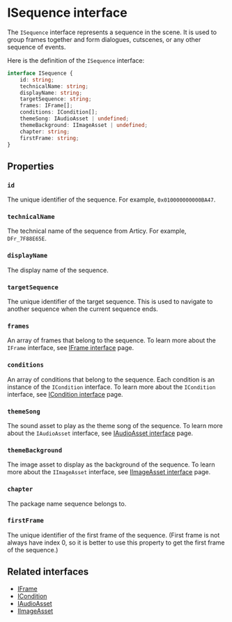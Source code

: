 # ISequence interface

The `ISequence` interface represents a sequence in the scene. It is used to group frames together and form dialogues, cutscenes, or any other sequence of events.

Here is the definition of the `ISequence` interface:

```typescript
interface ISequence {
    id: string;
    technicalName: string;
    displayName: string;
    targetSequence: string;
    frames: IFrame[];
    conditions: ICondition[];
    themeSong: IAudioAsset | undefined;
    themeBackground: IImageAsset | undefined;
    chapter: string;
    firstFrame: string;
}
```

## Properties

### `id`

The unique identifier of the sequence. For example, `0x010000000000BA47`.

### `technicalName`

The technical name of the sequence from Articy. For example, `DFr_7F88E65E`.

### `displayName`

The display name of the sequence.

### `targetSequence`

The unique identifier of the target sequence. This is used to navigate to another sequence when the current sequence ends.

### `frames`

An array of frames that belong to the sequence. To learn more about the `IFrame` interface, see [IFrame interface](./i-frame.md) page.

### `conditions`

An array of conditions that belong to the sequence. Each condition is an instance of the `ICondition` interface. To learn more about the `ICondition` interface, see [ICondition interface](./i-condition.md) page.

### `themeSong`

The sound asset to play as the theme song of the sequence. To learn more about the `IAudioAsset` interface, see [IAudioAsset interface](./i-audio.md) page.

### `themeBackground`

The image asset to display as the background of the sequence. To learn more about the `IImageAsset` interface, see [IImageAsset interface](./i-image.md) page.

### `chapter`

The package name sequence belongs to.

### `firstFrame`

The unique identifier of the first frame of the sequence. (First frame is not always have index 0, so it is better to use this property to get the first frame of the sequence.)

## Related interfaces

- [IFrame](./i-frame.md)
- [ICondition](./i-condition.md)
- [IAudioAsset](./i-audio.md)
- [IImageAsset](./i-image.md)
